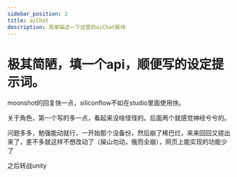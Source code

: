 ```yaml
---
sidebar_position: 2
title: aiChat
description: 简单描述一下这里的aiChat板块
---
```



# 极其简陋，填一个api，顺便写的设定提示词。

moonshot的回复快一点，siliconflow不如在studio里面使用快。

关于角色，第一个写的多一点，看起来没啥怪怪的。后面两个就感觉神经兮兮的。

问题多多，勉强能动就行，一开始那个没备份，然后崩了稀巴烂，来来回回又搓出来了，差不多就这样不想改动了（屎山勿动，俄而全崩），网页上能实现的功能少了

之后转战unity


